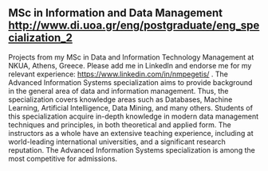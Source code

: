 ## MSc in Information and Data Management http://www.di.uoa.gr/eng/postgraduate/eng_specialization_2

Projects from my MSc in Data and Information Technology Management at NKUA, Athens, Greece. Please add me in LinkedIn and endorse me for my relevant experience: https://www.linkedin.com/in/nmpegetis/ . The Advanced Information Systems specialization aims to provide background in the general area of data and information management. Thus, the specialization covers knowledge areas such as Databases, Machine Learning, Artificial Intelligence, Data Mining, and many others. Students of this specialization acquire in-depth knowledge in modern data management techniques and principles, in both theoretical and applied form. The instructors as a whole have an extensive teaching experience, including at world-leading international universities, and a significant research reputation. The Advanced Information Systems specialization is among the most competitive for admissions.